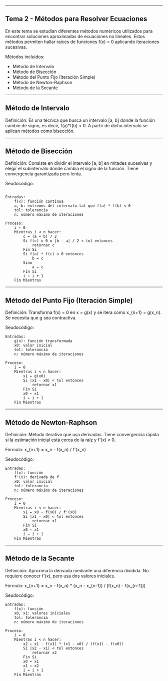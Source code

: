 --------------------------------------------------
Tema 2 - Métodos para Resolver Ecuaciones
--------------------------------------------------

En este tema se estudian diferentes métodos numéricos utilizados para encontrar soluciones aproximadas de ecuaciones no lineales. Estos métodos permiten hallar raíces de funciones f(x) = 0 aplicando iteraciones sucesivas.

Métodos incluidos:
- Método de Intervalo
- Método de Bisección
- Método del Punto Fijo (Iteración Simple)
- Método de Newton-Raphson
- Método de la Secante

--------------------------------------------------
Método de Intervalo
--------------------------------------------------
Definición:
Es una técnica que busca un intervalo [a, b] donde la función cambie de signo, es decir, f(a)*f(b) < 0. A partir de dicho intervalo se aplican métodos como bisección.

--------------------------------------------------
Método de Bisección
--------------------------------------------------
Definición:
Consiste en dividir el intervalo [a, b] en mitades sucesivas y elegir el subintervalo donde cambia el signo de la función. Tiene convergencia garantizada pero lenta.

Seudocódigo:

```

Entradas:
    f(x): función continua
    a, b: extremos del intervalo tal que f(a) * f(b) < 0
    tol: tolerancia
    n: número máximo de iteraciones

Proceso:
    i ← 0
    Mientras i < n hacer:
        c ← (a + b) / 2
        Si f(c) = 0 o |b - a| / 2 < tol entonces
            retornar c
        Fin Si
        Si f(a) * f(c) < 0 entonces
            b ← c
        Sino
            a ← c
        Fin Si
        i ← i + 1
    Fin Mientras
```
--------------------------------------------------
Método del Punto Fijo (Iteración Simple)
--------------------------------------------------
Definición:
Transforma f(x) = 0 en x = g(x) y se itera como x_{n+1} = g(x_n). Se necesita que g sea contractiva.

Seudocódigo:

```
Entradas:
    g(x): función transformada
    x0: valor inicial
    tol: tolerancia
    n: número máximo de iteraciones

Proceso:
    i ← 0
    Mientras i < n hacer:
        x1 ← g(x0)
        Si |x1 - x0| < tol entonces
            retornar x1
        Fin Si
        x0 ← x1
        i ← i + 1
    Fin Mientras
```
--------------------------------------------------
Método de Newton-Raphson
--------------------------------------------------
Definición:
Método iterativo que usa derivadas. Tiene convergencia rápida si la estimación inicial está cerca de la raíz y f'(x) ≠ 0.

Fórmula:
    x_{n+1} = x_n - f(x_n) / f'(x_n)

Seudocódigo:

```
Entradas:
    f(x): función
    f'(x): derivada de f
    x0: valor inicial
    tol: tolerancia
    n: número máximo de iteraciones

Proceso:
    i ← 0
    Mientras i < n hacer:
        x1 ← x0 - f(x0) / f'(x0)
        Si |x1 - x0| < tol entonces
            retornar x1
        Fin Si
        x0 ← x1
        i ← i + 1
    Fin Mientras
```
--------------------------------------------------
Método de la Secante
--------------------------------------------------
Definición:
Aproxima la derivada mediante una diferencia dividida. No requiere conocer f'(x), pero usa dos valores iniciales.

Fórmula:
    x_{n+1} = x_n - f(x_n) * (x_n - x_{n-1}) / (f(x_n) - f(x_{n-1}))

Seudocódigo:

```
Entradas:
    f(x): función
    x0, x1: valores iniciales
    tol: tolerancia
    n: número máximo de iteraciones

Proceso:
    i ← 0
    Mientras i < n hacer:
        x2 ← x1 - f(x1) * (x1 - x0) / (f(x1) - f(x0))
        Si |x2 - x1| < tol entonces
            retornar x2
        Fin Si
        x0 ← x1
        x1 ← x2
        i ← i + 1
    Fin Mientras
```
